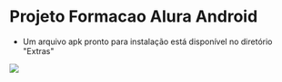 # Projeto Formacao Alura Android
- Um arquivo apk pronto para instalação está disponível no diretório "Extras"

![](../../blob/master/extras/Demo.gif)
